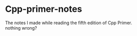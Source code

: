 # Cpp-primer-notes  
The notes I made while reading the fifth edition of Cpp Primer.  
nothing wrong?

